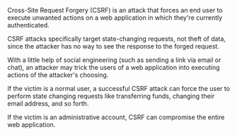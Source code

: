 

Cross-Site Request Forgery (CSRF) is an attack that forces an end user to execute unwanted actions on a web application in which they're currently authenticated.

CSRF attacks specifically target state-changing requests, not theft of data, since the attacker has no way to see the response to the forged request.

With a little help of social engineering (such as sending a link via email or chat), an attacker may trick the users of a web application into executing actions of the attacker's choosing.

If the victim is a normal user, a successful CSRF attack can force the user to perform state changing requests like transferring funds, changing their email address, and so forth.

If the victim is an administrative account, CSRF can compromise the entire web application.



